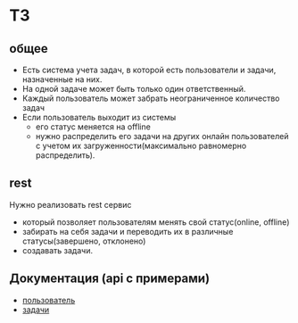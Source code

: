 # ТЗ 
## общее
- Есть система учета задач, в которой есть пользователи и задачи, назначенные на них.
- На одной задаче может быть только один ответственный. 
- Каждый пользователь может забрать неограниченное количество задач
- Если пользователь выходит из системы
    - его статус меняется на offline
    - нужно распределить его задачи на других онлайн пользователей с учетом их загруженности(максимально равномерно распределить).

## rest
Нужно реализовать rest сервис
- который позволяет пользователям менять свой статус(online, offline)
- забирать на себя задачи и переводить их в различные статусы(завершено, отклонено)
- создавать задачи.

## Документация (api c примерами)
- [пользователь](https://documenter.getpostman.com/view/6588996/RztoMTwv)
- [задачи](https://documenter.getpostman.com/view/6588996/RztoMojU)



